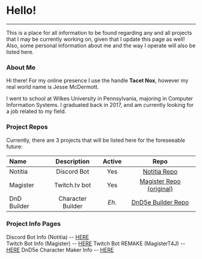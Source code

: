 # Hello!
* * *

This is a place for all information to be found regarding any and all projects that I may be currently working on, given that I update this page as well! Also, some personal information about me and the way I operate will also be listed here.

### About Me

Hi there!
For my online presence I use the handle **Tacet Nox**, however my real world name is Jesse McDermott.

I went to school at Wilkes University in Pennsylvania, majoring in Computer Information Systems.
I graduated back in 2017, and am currently looking for a job related to my field.



### Project Repos

Currently, there are 3 projects that will be listed here for the foreseeable future:

|     Name     | Description        | Active | Repo |
|:-------------|:------------------:|:------:|:----:|
| Notitia      | Discord Bot        | Yes    |    <a href="https://github.com/TacetNoxPavor/Notitia">Notitia Repo</a> |
| Magister     | Twitch.tv bot      | Yes    | <a href="https://github.com/TacetNoxPavor/Magister">Magister Repo (original)</a> |
| DnD Builder  | Character Builder  | *Eh.*  | <a href="https://github.com/TacetNoxPavor/DnD5e-Character-Builder">DnD5e Builder Repo</a> |

### Project Info Pages

Discord Bot Info (Notitia) -- [HERE](./Projects/Notitia.md)  
Twitch Bot Info (Magister) -- [HERE](./Projects/Magister.md)
Twitch Bot REMAKE (MagisterT4J) -- [HERE](./Projects/MagisterT4J.md)
DnD5e Character Maker Info -- [HERE](./Projects/DnD-Builder.md)
